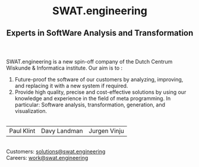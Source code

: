 <header class="logo">
    <h1><span class="name">SWAT</span><span class="dot">.</span><span class="tld">engineering</span></h1>
    <h2 class="subtitle">Experts in SoftWare Analysis and Transformation</h2>
</header>

SWAT.engineering is a new spin-off company of the Dutch Centrum Wiskunde & Informatica institute.
Our aim is to :

1. Future-proof the software of our customers by analyzing, improving, and replacing it with a new system if required.
2. Provide high quality, precise and cost-effective solutions by using our knowledge and experience in the field of meta programming. In particular: Software analysis, transformation, generation, and visualization.

<table style="width:100%; margin: 2em 0;">
    <tr style="text-align:center">
        <td> Paul Klint </td>
        <td> Davy Landman </td>
        <td> Jurgen Vinju </td>
    </tr>
</table>

Customers: [solutions@swat.engineering](mailto:solutions@swat.engineering) <br/>
Careers: [work@swat.engineering](mailto:work@swat.engineering)
